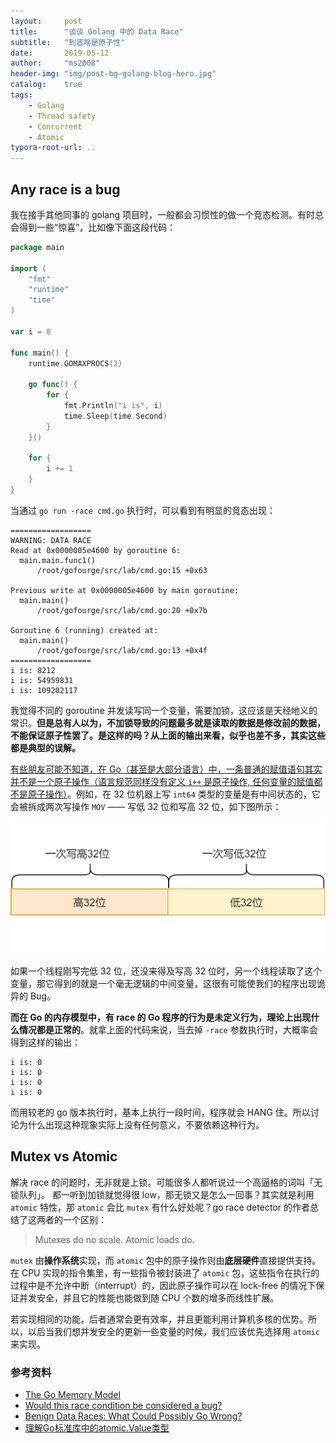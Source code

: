 ```yaml
---
layout:     post
title:      "谈谈 Golang 中的 Data Race"
subtitle:   "到底啥是原子性"
date:       2019-05-12
author:     "ms2008"
header-img: "img/post-bg-golang-blog-hero.jpg"
catalog:    true
tags:
    - Golang
    - Thread safety
    - Concurrent
    - Atomic
typora-root-url: ..
---
```


## Any race is a bug

我在接手其他同事的 golang 项目时，一般都会习惯性的做一个竞态检测。有时总会得到一些“惊喜”，比如像下面这段代码：

```go
package main

import (
    "fmt"
    "runtime"
    "time"
)

var i = 0

func main() {
    runtime.GOMAXPROCS(2)

    go func() {
        for {
            fmt.Println("i is", i)
            time.Sleep(time.Second)
        }
    }()

    for {
        i += 1
    }
}
```

当通过 `go run -race cmd.go` 执行时，可以看到有明显的竞态出现：

```
==================
WARNING: DATA RACE
Read at 0x0000005e4600 by goroutine 6:
  main.main.func1()
      /root/gofourge/src/lab/cmd.go:15 +0x63

Previous write at 0x0000005e4600 by main goroutine:
  main.main()
      /root/gofourge/src/lab/cmd.go:20 +0x7b

Goroutine 6 (running) created at:
  main.main()
      /root/gofourge/src/lab/cmd.go:13 +0x4f
==================
i is: 8212
i is: 54959831
i is: 109202117
```

我觉得不同的 goroutine 并发读写同一个变量，需要加锁，这应该是天经地义的常识。**但是总有人以为，不加锁导致的问题最多就是读取的数据是修改前的数据，不能保证原子性罢了。是这样的吗？从上面的输出来看，似乎也差不多，其实这些都是典型的误解。**

<u>有些朋友可能不知道，在 Go（甚至是大部分语言）中，一条普通的赋值语句其实并不是一个原子操作（语言规范同样没有定义 `i++` 是原子操作, 任何变量的赋值都不是原子操作）</u>。例如，在 32 位机器上写 `int64` 类型的变量是有中间状态的，它会被拆成两次写操作 `MOV` —— 写低 32 位和写高 32 位，如下图所示：

![](/img/in-post/64-bit-write.png)

如果一个线程刚写完低 32 位，还没来得及写高 32 位时，另一个线程读取了这个变量，那它得到的就是一个毫无逻辑的中间变量，这很有可能使我们的程序出现诡异的 Bug。

**而在 Go 的内存模型中，有 race 的 Go 程序的行为是未定义行为，理论上出现什么情况都是正常的**。就拿上面的代码来说，当去掉 `-race` 参数执行时，大概率会得到这样的输出：

```
i is: 0
i is: 0
i is: 0
i is: 0
```

而用较老的 go 版本执行时，基本上执行一段时间，程序就会 HANG 住。所以讨论为什么出现这种现象实际上没有任何意义，不要依赖这种行为。

## Mutex vs Atomic

解决 race 的问题时，无非就是上锁。可能很多人都听说过一个高逼格的词叫「无锁队列」。 都一听到加锁就觉得很 low，那无锁又是怎么一回事？其实就是利用 `atomic` 特性，那 `atomic` 会比 `mutex` 有什么好处呢？go race detector 的作者总结了这两者的一个区别：

> Mutexes do no scale. Atomic loads do.

`mutex` 由**操作系统**实现，而 `atomic` 包中的原子操作则由**底层硬件**直接提供支持。在 CPU 实现的指令集里，有一些指令被封装进了 `atomic` 包，这些指令在执行的过程中是不允许中断（interrupt）的，因此原子操作可以在 lock-free 的情况下保证并发安全，并且它的性能也能做到随 CPU 个数的增多而线性扩展。

若实现相同的功能，后者通常会更有效率，并且更能利用计算机多核的优势。所以，以后当我们想并发安全的更新一些变量的时候，我们应该优先选择用 `atomic` 来实现。

### 参考资料

- [The Go Memory Model](https://golang.org/ref/mem)
- [Would this race condition be considered a bug?](https://groups.google.com/d/topic/golang-nuts/HUfe1iGbo1w/discussion)
- [Benign Data Races: What Could Possibly Go Wrong?](https://software.intel.com/en-us/blogs/2013/01/06/benign-data-races-what-could-possibly-go-wrong)
- [理解Go标准库中的atomic.Value类型](https://blog.betacat.io/post/golang-atomic-value-exploration/)
